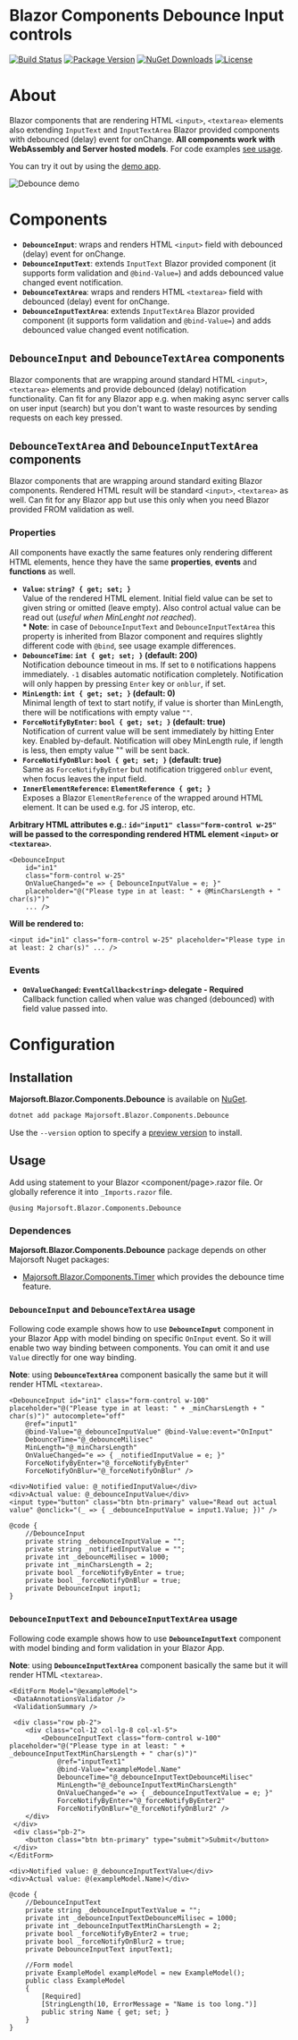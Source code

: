 Blazor Components Debounce Input controls
============
[![Build Status](https://dev.azure.com/major-soft/GitHub/_apis/build/status/blazor-components/blazor-components-build-check)](https://dev.azure.com/major-soft/GitHub/_build/latest?definitionId=6)
[![Package Version](https://img.shields.io/nuget/v/Majorsoft.Blazor.Components.Debounce?label=Latest%20Version)](https://www.nuget.org/packages/Majorsoft.Blazor.Components.Debounce/)
[![NuGet Downloads](https://img.shields.io/nuget/dt/Majorsoft.Blazor.Components.Debounce?label=Downloads)](https://www.nuget.org/packages/Majorsoft.Blazor.Components.Debounce/)
[![License](https://img.shields.io/badge/License-MIT-green.svg)](https://github.com/majorimi/blazor-components/blob/master/LICENSE)

# About

Blazor components that are rendering HTML `<input>`, `<textarea>` elements also extending `InputText` and `InputTextArea` Blazor provided components with debounced (delay) event for onChange. **All components work with WebAssembly and Server hosted models**. 
For code examples [see usage](https://github.com/majorimi/blazor-components/blob/master/src/Majorsoft.Blazor.Components.TestApps.Common/Components/Debounce.razor).

You can try it out by using the [demo app](https://blazorextensions.z6.web.core.windows.net/debounceinput).

![Debounce demo](https://github.com/majorimi/blazor-components-docs/raw/main/github/docs/gifs/debounce.gif)

# Components

- **`DebounceInput`**: wraps and renders HTML `<input>` field with debounced (delay) event for onChange.
- **`DebounceInputText`**: extends `InputText` Blazor provided component (it supports form validation and `@bind-Value=`) and adds debounced value changed event notification.
- **`DebounceTextArea`**: wraps and renders HTML `<textarea>` field with debounced (delay) event for onChange.
- **`DebounceInputTextArea`**: extends `InputTextArea` Blazor provided component (it supports form validation and `@bind-Value=`) and adds debounced value changed event notification.

## `DebounceInput` and `DebounceTextArea` components

Blazor components that are wrapping around standard  HTML `<input>`, `<textarea>` elements and provide debounced (delay) notification functionality.
Can fit for any Blazor app e.g. when making async server calls on user input (search) but you don't want to waste resources by sending requests on each key pressed. 

## `DebounceTextArea` and `DebounceInputTextArea` components

Blazor components that are wrapping around standard exiting Blazor components. Rendered HTML result will be standard `<input>`, `<textarea>` as well.
Can fit for any Blazor app but use this only when you need Blazor provided FROM validation as well.

### Properties

All components have exactly the same features only rendering different HTML elements, hence 
they have the same **properties**, **events** and **functions** as well.

- **`Value`: `string? { get; set; }`** <br />
  Value of the rendered HTML element. Initial field value can be set to given string or omitted (leave empty). 
  Also control actual value can be read out (_useful when MinLenght not reached_).
  <br />**\* Note**: in case of `DebounceInputText` and `DebounceInputTextArea` this property is inherited from Blazor
  component and requires slightly different code with `@bind`, see usage example differences.
- **`DebounceTime`: `int { get; set; }` (default: 200)** <br />
  Notification debounce timeout in ms. If set to `0` notifications happens immediately. `-1` disables automatic notification completely. Notification will only happen by pressing `Enter` key or `onblur`, if set.
- **`MinLength`: `int { get; set; }` (default: 0)** <br />
  Minimal length of text to start notify, if value is shorter than MinLength, there will be notifications with empty value `""`.
- **`ForceNotifyByEnter`: `bool { get; set; }` (default: true)** <br />
  Notification of current value will be sent immediately by hitting Enter key. Enabled by-default. Notification will obey MinLength rule, if length is less, then empty value "" will be sent back.
- **`ForceNotifyOnBlur`:  `bool { get; set; }` (default: true)** <br />
  Same as `ForceNotifyByEnter` but notification triggered `onblur` event, when focus leaves the input field.
- **`InnerElementReference`: `ElementReference { get; }`** <br />
  Exposes a Blazor `ElementReference` of the wrapped around HTML element. It can be used e.g. for JS interop, etc.

**Arbitrary HTML attributes e.g.: `id="input1" class="form-control w-25"` will be passed to the corresponding rendered HTML element `<input>` or `<textarea>`**.

```
<DebounceInput 
	id="in1"
	class="form-control w-25" 
	OnValueChanged="e => { DebounceInputValue = e; }" 
	placeholder="@("Please type in at least: " + @MinCharsLength + " char(s)")"
	... />
```

**Will be rendered to:**
```
<input id="in1" class="form-control w-25" placeholder="Please type in at least: 2 char(s)" ... />
```

### Events
- **`OnValueChanged`: `EventCallback<string>` delegate - Required** <br />
  Callback function called when value was changed (debounced) with field value passed into.

# Configuration

## Installation

**Majorsoft.Blazor.Components.Debounce** is available on [NuGet](https://www.nuget.org/packages/Majorsoft.Blazor.Components.Debounce/). 

```sh
dotnet add package Majorsoft.Blazor.Components.Debounce
```
Use the `--version` option to specify a [preview version](https://www.nuget.org/packages/Majorsoft.Blazor.Components.Debounce/absoluteLatest) to install.

## Usage

Add using statement to your Blazor <component/page>.razor file. Or globally reference it into `_Imports.razor` file.
```
@using Majorsoft.Blazor.Components.Debounce
```

### Dependences
**Majorsoft.Blazor.Components.Debounce** package depends on other Majorsoft Nuget packages:
- [Majorsoft.Blazor.Components.Timer](https://www.nuget.org/packages/Majorsoft.Blazor.Components.Timer)
which provides the debounce time feature.

### `DebounceInput` and `DebounceTextArea` usage

Following code example shows how to use **`DebounceInput`** component in your Blazor App with model binding
on specific `OnInput` event. So it will enable two way binding between components. You can omit it and use `Value` directly for one way binding.

**Note**: using **`DebounceTextArea`** component basically the same but it will render HTML `<textarea>`.

```
<DebounceInput id="in1" class="form-control w-100" placeholder="@("Please type in at least: " + _minCharsLength + " char(s)")" autocomplete="off"
	@ref="input1"
	@bind-Value="@_debounceInputValue" @bind-Value:event="OnInput"
	DebounceTime="@_debounceMilisec"
	MinLength="@_minCharsLength"
	OnValueChanged="e => { _notifiedInputValue = e; }"
	ForceNotifyByEnter="@_forceNotifyByEnter"
	ForceNotifyOnBlur="@_forceNotifyOnBlur" />

<div>Notified value: @_notifiedInputValue</div>
<div>Actual value: @_debounceInputValue</div>
<input type="button" class="btn btn-primary" value="Read out actual value" @onclick="(_ => { _debounceInputValue = input1.Value; })" />
	
@code {
	//DebounceInput
	private string _debounceInputValue = "";
	private string _notifiedInputValue = "";
	private int _debounceMilisec = 1000;
	private int _minCharsLength = 2;
	private bool _forceNotifyByEnter = true;
	private bool _forceNotifyOnBlur = true;
	private DebounceInput input1;
}	
```

### `DebounceInputText` and `DebounceInputTextArea` usage

Following code example shows how to use **`DebounceInputText`** component with model binding and form validation in your Blazor App.

**Note**: using **`DebounceInputTextArea`** component basically the same but it will render HTML `<textarea>`.

```
<EditForm Model="@exampleModel">
 <DataAnnotationsValidator />
 <ValidationSummary />
 
 <div class="row pb-2">
	<div class="col-12 col-lg-8 col-xl-5">
		<DebounceInputText class="form-control w-100" placeholder="@("Please type in at least: " + _debounceInputTextMinCharsLength + " char(s)")"
			@ref="inputText1"
			@bind-Value="exampleModel.Name"
			DebounceTime="@_debounceInputTextDebounceMilisec"
			MinLength="@_debounceInputTextMinCharsLength"
			OnValueChanged="e => { _debounceInputTextValue = e; }"
			ForceNotifyByEnter="@_forceNotifyByEnter2"
			ForceNotifyOnBlur="@_forceNotifyOnBlur2" />
	</div>
 </div>
 <div class="pb-2">
	<button class="btn btn-primary" type="submit">Submit</button>
 </div>
</EditForm>

<div>Notified value: @_debounceInputTextValue</div>
<div>Actual value: @(exampleModel.Name)</div>

@code {
	//DebounceInputText
	private string _debounceInputTextValue = "";
	private int _debounceInputTextDebounceMilisec = 1000;
	private int _debounceInputTextMinCharsLength = 2;
	private bool _forceNotifyByEnter2 = true;
	private bool _forceNotifyOnBlur2 = true;
	private DebounceInputText inputText1;
	
	//Form model
	private ExampleModel exampleModel = new ExampleModel();
	public class ExampleModel
	{
		[Required]
		[StringLength(10, ErrorMessage = "Name is too long.")]
		public string Name { get; set; }
	}
}
```